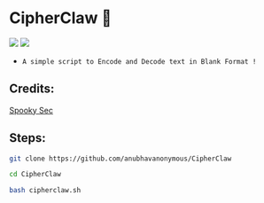 # CipherClaw 🔐
<img src="https://img.shields.io/badge/shell_script%20-%23121011.svg?&style=for-the-badge&logo=gnu-bash&logoColor=white" />
<img src="https://img.shields.io/badge/c%20-%2300599C.svg?&style=for-the-badge&logo=c&logoColor=white" />

* `A simple script to Encode and Decode text in Blank Format !`


## Credits:

<a href='https://github.com/SpookySec'>Spooky Sec<br></a>

## Steps:

```bash
git clone https://github.com/anubhavanonymous/CipherClaw

cd CipherClaw

bash cipherclaw.sh
```
